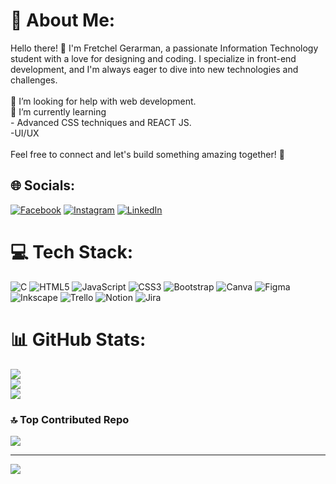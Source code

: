 # 💫 About Me:
Hello there! 👋 I'm Fretchel Gerarman, a passionate Information Technology student with a love for designing and coding. I specialize in front-end development, and I'm always eager to dive into new technologies and challenges.<br><br>🤝 I’m looking for help with web development.<br>🌱 I’m currently learning<br>- Advanced CSS techniques and REACT JS.<br>-UI/UX<br><br>Feel free to connect and let's build something amazing together! 🚀


## 🌐 Socials:
[![Facebook](https://img.shields.io/badge/Facebook-%231877F2.svg?logo=Facebook&logoColor=white)](https://facebook.com/https://web.facebook.com/fretchel.gerarman.9) [![Instagram](https://img.shields.io/badge/Instagram-%23E4405F.svg?logo=Instagram&logoColor=white)](https://instagram.com/https://www.instagram.com/chelo_chell) [![LinkedIn](https://img.shields.io/badge/LinkedIn-%230077B5.svg?logo=linkedin&logoColor=white)](https://linkedin.com/in/https://www.linkedin.com/in/fretchel-gerarman-282b4b270) 

# 💻 Tech Stack:
![C](https://img.shields.io/badge/c-%2300599C.svg?style=flat&logo=c&logoColor=white) ![HTML5](https://img.shields.io/badge/html5-%23E34F26.svg?style=flat&logo=html5&logoColor=white) ![JavaScript](https://img.shields.io/badge/javascript-%23323330.svg?style=flat&logo=javascript&logoColor=%23F7DF1E) ![CSS3](https://img.shields.io/badge/css3-%231572B6.svg?style=flat&logo=css3&logoColor=white) ![Bootstrap](https://img.shields.io/badge/bootstrap-%238511FA.svg?style=flat&logo=bootstrap&logoColor=white) ![Canva](https://img.shields.io/badge/Canva-%2300C4CC.svg?style=flat&logo=Canva&logoColor=white) ![Figma](https://img.shields.io/badge/figma-%23F24E1E.svg?style=flat&logo=figma&logoColor=white) ![Inkscape](https://img.shields.io/badge/Inkscape-e0e0e0?style=flat&logo=inkscape&logoColor=080A13) ![Trello](https://img.shields.io/badge/Trello-%23026AA7.svg?style=flat&logo=Trello&logoColor=white) ![Notion](https://img.shields.io/badge/Notion-%23000000.svg?style=flat&logo=notion&logoColor=white) ![Jira](https://img.shields.io/badge/jira-%230A0FFF.svg?style=flat&logo=jira&logoColor=white)
# 📊 GitHub Stats:
![](https://github-readme-stats.vercel.app/api?username=chwello&theme=darcula&hide_border=false&include_all_commits=true&count_private=true)<br/>
![](https://github-readme-streak-stats.herokuapp.com/?user=chwello&theme=darcula&hide_border=false)<br/>
![](https://github-readme-stats.vercel.app/api/top-langs/?username=chwello&theme=darcula&hide_border=false&include_all_commits=true&count_private=true&layout=compact)

### 🔝 Top Contributed Repo
![](https://github-contributor-stats.vercel.app/api?username=chwello&limit=5&theme=dark&combine_all_yearly_contributions=true)

---
[![](https://visitcount.itsvg.in/api?id=chwello&icon=2&color=7)](https://visitcount.itsvg.in)

<!-- Proudly created with GPRM ( https://gprm.itsvg.in ) -->
